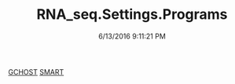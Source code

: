 ﻿---
title: RNA_seq.Settings.Programs
date: 6/13/2016 9:11:21 PM
---

[GCHOST](T-RNA_seq.Settings.Programs.GCHOST.html)
[SMART](T-RNA_seq.Settings.Programs.SMART.html)
